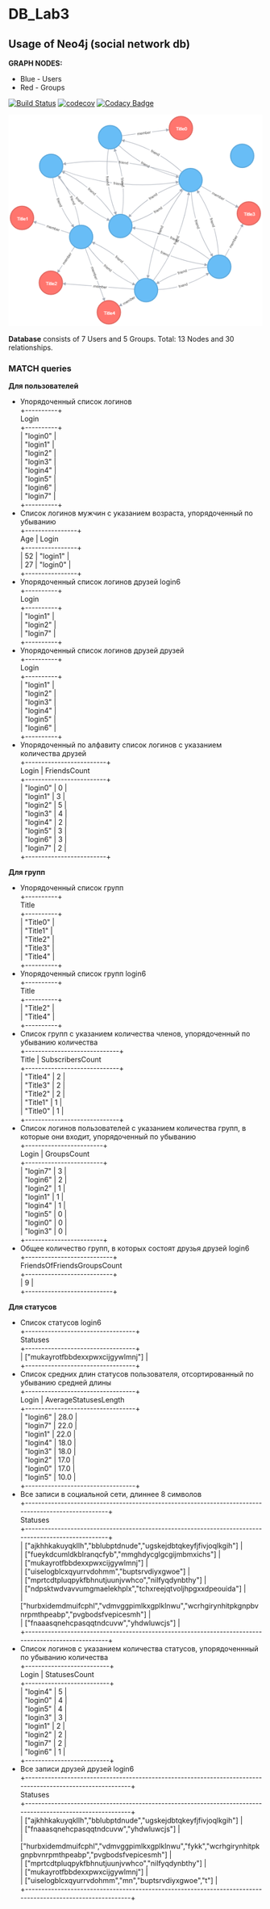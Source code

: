 # DB_Lab3
## Usage of Neo4j (social network db)

**GRAPH NODES:**
 - Blue - Users
 - Red - Groups

[![Build Status](https://travis-ci.org/Archer1292/db-lab3.svg?branch=master)](https://travis-ci.org/Archer1292/db-lab3)
[![codecov](https://codecov.io/gh/Archer1292/db-lab3/branch/master/graph/badge.svg)](https://codecov.io/gh/Archer1292/db-lab3)
[![Codacy Badge](https://api.codacy.com/project/badge/Grade/d21014f207754411999b930288d8ac91)](https://www.codacy.com/app/Archer1292/db-lab3?utm_source=github.com&amp;utm_medium=referral&amp;utm_content=Archer1292/db-lab3&amp;utm_campaign=Badge_Grade)

![DB GRAPH](graph.png)

**Database** consists of 7 Users and 5 Groups. Total: 13 Nodes and 30 relationships.

### MATCH queries
**Для пользователей**
- Упорядоченный список логинов  
+----------+  
Login  
+----------+  
| "login0" |  
| "login1" |  
| "login2" |  
| "login3" |  
| "login4" |  
| "login5" |  
| "login6" |  
| "login7" |  
+----------+
- Список логинов мужчин с указанием возраста, упорядоченный по убыванию  
+----------------+  
Age | Login   
+----------------+  
| 52  | "login1" |  
| 27  | "login0" |  
+----------------+  
- Упорядоченный список логинов друзей login6  
+----------+  
Login  
+----------+  
| "login1" |  
| "login2" |  
| "login7" |  
+----------+  
- Упорядоченный список логинов друзей друзей  
+----------+  
Login  
+----------+  
| "login1" |  
| "login2" |  
| "login3" |  
| "login4" |  
| "login5" |  
| "login6" |  
+----------+  
- Упорядоченный по алфавиту список логинов с указанием количества друзей  
+-------------------------+  
Login    | FriendsCount  
+-------------------------+  
| "login0" | 0            |  
| "login1" | 3            |  
| "login2" | 5            |  
| "login3" | 4            |  
| "login4" | 2            |  
| "login5" | 3            |  
| "login6" | 3            |  
| "login7" | 2            |  
+-------------------------+  

**Для групп**
- Упорядоченный список групп  
+----------+  
Title  
+----------+  
| "Title0" |  
| "Title1" |  
| "Title2" |  
| "Title3" |  
| "Title4" |  
+----------+
- Упорядоченный список групп login6  
+----------+  
Title  
+----------+  
| "Title2" |  
| "Title4" |  
+----------+  
- Список групп с указанием количества членов, упорядоченный по убыванию количества  
+-----------------------------+  
Title    | SubscribersCount  
+-----------------------------+  
| "Title4" | 2                |  
| "Title3" | 2                |  
| "Title2" | 2                |  
| "Title1" | 1                |  
| "Title0" | 1                |  
+-----------------------------+  
- Список логинов пользователей с указанием количества групп, в которые они входит, упорядоченный по убыванию  
+------------------------+  
Login    | GroupsCount  
+------------------------+  
| "login7" | 3           |  
| "login6" | 2           |  
| "login2" | 1           |  
| "login1" | 1           |  
| "login4" | 1           |  
| "login5" | 0           |  
| "login0" | 0           |  
| "login3" | 0           |  
+------------------------+  
- Общее количество групп, в которых состоят друзья друзей login6  
+---------------------------+  
FriendsOfFriendsGroupsCount  
+---------------------------+  
| 9                         |  
+---------------------------+  

**Для статусов**
- Список статусов login6  
+----------------------------------+  
Statuses  
+----------------------------------+  
| ["mukayrotfbbdexxpwxcijgywlmnj"] |  
+----------------------------------+  
- Список средних длин статусов пользователя, отсортированный по убыванию средней длины  
+----------------------------------+  
Login    | AverageStatusesLength  
+----------------------------------+  
| "login6" | 28.0                  |  
| "login7" | 22.0                  |  
| "login1" | 22.0                  |  
| "login4" | 18.0                  |  
| "login3" | 18.0                  |  
| "login2" | 17.0                  |  
| "login0" | 17.0                  |  
| "login5" | 10.0                  |  
+----------------------------------+
- Все записи в социальной сети, длиннее 8 символов  
+----------------------------------------------------------------------------------------------------+  
Statuses  
+----------------------------------------------------------------------------------------------------+  
| ["ajkhhkakuyqkllh","bblubptdnude","ugskejdbtqkeyfjfivjoqlkgih"]                                    |  
| ["fueykdcumldkblranqcfyb","mmghdycglgcgijmbmxichs"]                                                |  
| ["mukayrotfbbdexxpwxcijgywlmnj"]                                                                   |  
| ["uiselogblcxqyurrvdohmm","buptsrvdiyxgwoe"]                                                       |  
| ["mprtcdtpluqpykfbhnutjuunjvwhco","nilfyqdynbthy"]                                                 |  
| ["ndpsktwdvavvumgmaelekhplx","tchxreejqtvoljhpgxxdpeouida"]                                        |  
| ["hurbxidemdmuifcphl","vdmvggpimlkxgplklnwu","wcrhgirynhitpkgnpbvnrpmthpeabp","pvgbodsfvepicesmh"] |  
| ["fnaaasqnehcpasqqtndcuvw","yhdwluwcjs"]                                                           |  
+----------------------------------------------------------------------------------------------------+  
- Список логинов с указанием количества статусов, упорядоченнный по убыванию количества  
+--------------------------+  
Login    | StatusesCount  
+--------------------------+  
| "login4" | 5             |  
| "login0" | 4             |  
| "login5" | 4             |  
| "login3" | 3             |  
| "login1" | 2             |  
| "login2" | 2             |  
| "login7" | 2             |  
| "login6" | 1             |  
+--------------------------+  
- Все записи друзей друзей login6  
+-----------------------------------------------------------------------------------------------------------+  
Statuses  
+-----------------------------------------------------------------------------------------------------------+  
| ["ajkhhkakuyqkllh","bblubptdnude","ugskejdbtqkeyfjfivjoqlkgih"]                                           |  
| ["fnaaasqnehcpasqqtndcuvw","yhdwluwcjs"]                                                                  |  
| ["hurbxidemdmuifcphl","vdmvggpimlkxgplklnwu","fykk","wcrhgirynhitpkgnpbvnrpmthpeabp","pvgbodsfvepicesmh"] |  
| ["mprtcdtpluqpykfbhnutjuunjvwhco","nilfyqdynbthy"]                                                        |  
| ["mukayrotfbbdexxpwxcijgywlmnj"]                                                                          |  
| ["uiselogblcxqyurrvdohmm","mn","buptsrvdiyxgwoe","t"]                                                     |  
+-----------------------------------------------------------------------------------------------------------+  

